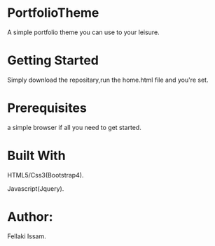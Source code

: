 # PortfolioTheme
A simple portfolio theme you can use to your leisure.

# Getting Started
Simply download the repositary,run the home.html file and you're set.
# Prerequisites
a simple browser if all you need to get started.
# Built With
HTML5/Css3(Bootstrap4).

Javascript(Jquery).
# Author:
Fellaki Issam.


